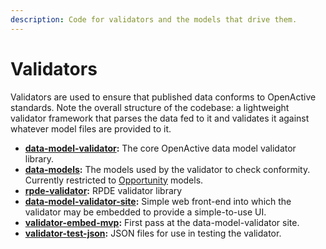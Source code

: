 ```yaml
---
description: Code for validators and the models that drive them.
---
```


# Validators

Validators are used to ensure that published data conforms to OpenActive standards. Note the overall structure of the codebase: a lightweight validator framework that parses the data fed to it and validates it against whatever model files are provided to it.

* [**data-model-validator**](https://github.com/openactive/data-model-validator)**:** The core OpenActive data model validator library.
* [**data-models**](https://github.com/openactive/data-models)**:** The models used by the validator to check conformity. Currently restricted to [Opportunity](https://www.openactive.io/modelling-opportunity-data/) models.
* [**rpde-validator**](https://github.com/openactive/rpde-validator)**:** RPDE validator library
* [**data-model-validator-site**](https://github.com/openactive/data-model-validator-site)**:** Simple web front-end into which the validator may be embedded to provide a simple-to-use UI.
* [**validator-embed-mvp**](https://github.com/openactive/validator-embed-mvp)**:** First pass at the data-model-validator site.
* [**validator-test-json**](https://github.com/openactive/validator-test-json)**:** JSON files for use in testing the validator.

